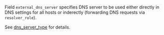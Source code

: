 
Field `external_dns_server` specifies DNS server to be used either
directly in DNS settings for all hosts or inderectly (forwarding DNS
requests via `resolver_role`).

See [dns_server_type][1] for details.

[1]: docs/pillars/common/system_features/hostname_resolution_config/dns_server_type/readme.md

